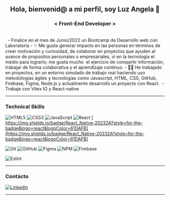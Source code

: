 <h2 align="center" >
    Hola, bienvenid@ a mi perfil, soy Luz Angela 🤗 
</h2>

<h3 align="center" >
    < Front-End Developer >
</h3><br>
   
- Finalice en el mes de Junio/2022 un Bootcamp de Desarrollo web con Laboratoria
- ✨ Me gusta generar impacto en las personas en términos de crear motivación y curiosidad, de colaborar en proyectos que ayuden al avance de propositos personales o empresariales, vi en la tecnología el medio para lograrlo; me gusta mucho  el ejercicio de compartir información, trabajar de forma colaborativa y el aprendizaje continuo.
- 👩‍💻 He trabajado en proyectos, en un entorno simulado de trabajo real haciendo uso metodologías ágiles y tecnologías como Javascript, HTML, CSS, GitHub, Firebase, Figma, Node.js y actualmente desarrollo un proyecto con React. 
- Trabaje con Vitex IO y React-native


------

### Technical Skills

![HTML5](https://img.shields.io/badge/html5-%23E34F26.svg?style=for-the-badge&logo=html5&logoColor=white) ![CSS3](https://img.shields.io/badge/css3-%231572B6.svg?style=for-the-badge&logo=css3&logoColor=white) ![JavaScript](https://img.shields.io/badge/javascript-%23323330.svg?style=for-the-badge&logo=javascript&logoColor=%23F7DF1E) ![React](https://img.shields.io/badge/react-%2320232a.svg?style=for-the-badge&logo=react&logoColor=%2361DAFB) 
[ https://img.shields.io/badge/React_Native-20232A?style=for-the-badge&logo=react&logoColor=61DAFB](https://img.shields.io/badge/React_Native-20232A?style=for-the-badge&logo=react&logoColor=61DAFB)

![Git](https://img.shields.io/badge/git-%23F05033.svg?style=for-the-badge&logo=git&logoColor=white) ![GitHub](https://img.shields.io/badge/github-%23121011.svg?style=for-the-badge&logo=github&logoColor=white) ![Figma](https://img.shields.io/badge/figma-%23F24E1E.svg?style=for-the-badge&logo=figma&logoColor=white) ![NPM](https://img.shields.io/badge/NPM-%23000000.svg?style=for-the-badge&logo=npm&logoColor=white) ![Firebase](https://img.shields.io/badge/firebase-%23039BE5.svg?style=for-the-badge&logo=firebase)

![Eslint](https://img.shields.io/badge/eslint-3A33D1?style=for-the-badge&logo=eslint&logoColor=white)
   
  
------
  
<h3 align="left">Contácto</h3>
<p align="left">
<a href="https://www.linkedin.com/in/luz-%C3%A1ngela-mart%C3%ADnez-m-65a156192/" target="_blank"><img src="https://img.shields.io/badge/LinkedIn-0077B5?style=for-the-badge&logo=linkedin&logoColor=white" alt="LinkedIn"/></a>
</p>
  
------
